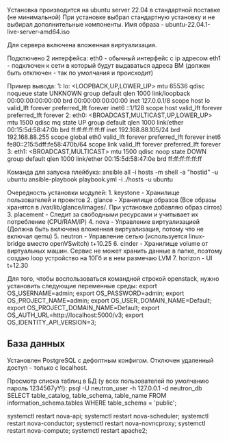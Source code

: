  
Уcтановка производится на ubuntu server 22.04 в стандартной поставке (не минимальной) 
При установке выбрал стандартную установку и не выбирал дополнительные компоненты. Имя образа - ubuntu-22.04.1-live-server-amd64.iso

Для сервера включена вложенная виртуализация.

Подключено 2 интерфейса:
eth0 - обычный интерфейс с ip адресом
eth1 - подключен к сети в который будут выдаваться адреса ВМ (должен быть отключен - так по умолчания и происходит)

Пример вывода:
    1: lo: <LOOPBACK,UP,LOWER_UP> mtu 65536 qdisc noqueue state UNKNOWN group default qlen 1000
        link/loopback 00:00:00:00:00:00 brd 00:00:00:00:00:00
        inet 127.0.0.1/8 scope host lo
        valid_lft forever preferred_lft forever
        inet6 ::1/128 scope host
        valid_lft forever preferred_lft forever
    2: eth0: <BROADCAST,MULTICAST,UP,LOWER_UP> mtu 1500 qdisc mq state UP group default qlen 1000
        link/ether 00:15:5d:58:47:0b brd ff:ff:ff:ff:ff:ff
        inet 192.168.88.105/24 brd 192.168.88.255 scope global eth0
        valid_lft forever preferred_lft forever
        inet6 fe80::215:5dff:fe58:470b/64 scope link
        valid_lft forever preferred_lft forever
    3: eth1: <BROADCAST,MULTICAST> mtu 1500 qdisc noop state DOWN group default qlen 1000
        link/ether 00:15:5d:58:47:0e brd ff:ff:ff:ff:ff:ff

Команда для запуска плейбука:
    ansible all -i hosts -m shell -a "hostid" -u ubuntu
    ansible-playbook playbook.yml -i ./hosts -u ubuntu

Очередность установки модулей:
    1. keystone             - Хранилище пользователей и проектов
    2. glance               - Хранилище образов (Все образы хранятся в /var/lib/glance/images/. При установке добавляю образ cirros)
    3. placement            - Следит за свободными ресурсами и учитывает их потребление (CPU/RAM/IP)
    4. nova                 - Управление виртуализацией (Должна быть включена вложенная виртуализация, потому что не включал qemu)
    5. neutron              - Управление сетью (используется linux-bridge вместо openVSwitch) t+10.25
    6. cinder               - Хранилище volume от виртуальных машин. Сервис не может хранить данные в папке, поэтому создаю loop устройство на 10Гб и в нем размечаю LVM
    7. horizon              - UI t+12.30

Для того, чтобы воспользоваться командной строкой openstack, нужно установить следующие переменные среды:
    export OS_USERNAME=admin;
    export OS_PASSWORD=admin;
    export OS_PROJECT_NAME=admin;
    export OS_USER_DOMAIN_NAME=Default;
    export OS_PROJECT_DOMAIN_NAME=Default;
    export OS_AUTH_URL=http://localhost:5000/v3;
    export OS_IDENTITY_API_VERSION=3;

## База данных
Установлен PostgreSQL с дефолтным конфигом. Отключен удаленный доступ - только с localhost.

Просмотр списка таблиц в БД (у всех пользователей по умолчанию пароль 1234567yY!):
    psql -U neutron_user -h 127.0.0.1 -d neutron_db
    SELECT table_catalog, table_schema, table_name FROM information_schema.tables WHERE table_schema = 'public';



systemctl restart nova-api;
systemctl restart nova-scheduler;
systemctl restart nova-conductor;
systemctl restart nova-novncproxy;
systemctl restart nova-compute;
systemctl restart apache2;
